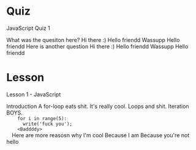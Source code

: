 # Quiz

<quizTitle>JavaScript Quiz 1</quizTitle>

<content>

<quizItem>
  <question>What was the quesiton here?</question>
  <answer>Hi there :)</answer>
  <answer>Hello friendd</answer>
  <answer>Wassupp</answer>
  <correctAnswer>Hello friendd</correctAnswer>
</quizItem>

<quizItem>
  <question>Here is another question</question>
  <answer>Hi there :)</answer>
  <answer>Hello friendd</answer>
  <answer>Wassupp</answer>
  <correctAnswer>Hello friendd</correctAnswer>
</quizItem>

</content>

# Lesson

<mainTitle>Lesson 1 - JavaScript</mainTitle>
<section>
  <title>For Loops</title>
  <heading>Introduction</heading>
  <text>A for-loop eats shit. It's really cool. Loops and shit. Iteration BOYS.</text>
  <code>
    for i in range(5):
      write('fuck you');
    &lt;Baddddy&gt;
  </code>
  <text>Here are more reasosn why I'm cool</text>
  <list>
    <listItem>Because I am</listItem>
    <listItem>Because you're not</listItem>
  </list>
  <image>hello</image>
</section>